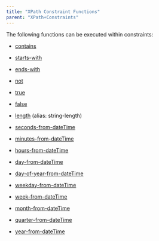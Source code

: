 ```yaml
---
title: "XPath Constraint Functions"
parent: "XPath+Constraints"
---
```



The following functions can be executed within constraints:

*   [contains](XPath+contains)
*   [starts-with](XPath+starts+with)
*   [ends-with](XPath+ends+with)
*   [not](XPath+not)
*   [true](XPath+true)
*   [false](XPath+false)
*   [length](XPath+length) (alias: string-length)

*   [seconds-from-dateTime](XPath+seconds+from+dateTime)
*   [minutes-from-dateTime](XPath+minutes+from+dateTime)
*   [hours-from-dateTime](XPath+hours+from+dateTime)
*   [day-from-dateTime](XPath+day+from+dateTime)
*   [day-of-year-from-dateTime](XPath+day+of+year+from+dateTime)
*   [weekday-from-dateTime](XPath+weekday+from+dateTime)
*   [week-from-dateTime](XPath+week+from+dateTime)
*   [month-from-dateTime](XPath+month+from+dateTime)
*   [quarter-from-dateTime](XPath+quarter+from+dateTime)
*   [year-from-dateTime](XPath+year+from+dateTime)

